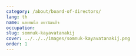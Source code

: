 ```yaml
---
category: /about/board-of-directors/
lang: th
name: นายสมนึก กยาวัฒนกิจ
occupation: 
slug: somnuk-kayavatanakij
cover: ../../../images/somnuk-kayavatanakij.png
order: 1
---
```

